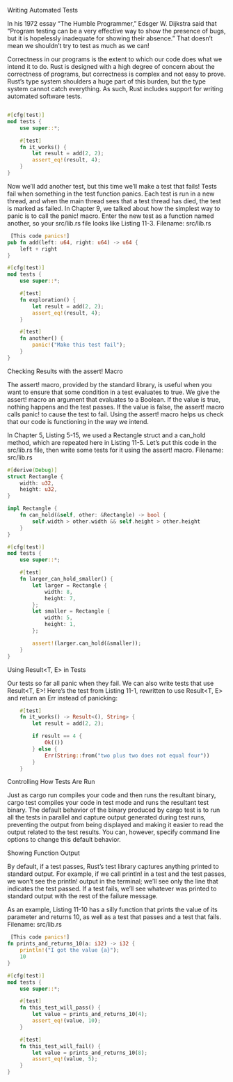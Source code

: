 Writing Automated Tests

In his 1972 essay “The Humble Programmer,” Edsger W. Dijkstra said that “Program testing can be a very effective way to show the presence of bugs, but it is hopelessly inadequate for showing their absence.” That doesn’t mean we shouldn’t try to test as much as we can!

Correctness in our programs is the extent to which our code does what we intend it to do. Rust is designed with a high degree of concern about the correctness of programs, but correctness is complex and not easy to prove. Rust’s type system shoulders a huge part of this burden, but the type system cannot catch everything. As such, Rust includes support for writing automated software tests.

```rs

#[cfg(test)]
mod tests {
    use super::*;

    #[test]
    fn it_works() {
        let result = add(2, 2);
        assert_eq!(result, 4);
    }
}
```

Now we’ll add another test, but this time we’ll make a test that fails! Tests fail when something in the test function panics. Each test is run in a new thread, and when the main thread sees that a test thread has died, the test is marked as failed. In Chapter 9, we talked about how the simplest way to panic is to call the panic! macro. Enter the new test as a function named another, so your src/lib.rs file looks like Listing 11-3.
Filename: src/lib.rs

```rs
 [This code panics!] 
pub fn add(left: u64, right: u64) -> u64 {
    left + right
}

#[cfg(test)]
mod tests {
    use super::*;

    #[test]
    fn exploration() {
        let result = add(2, 2);
        assert_eq!(result, 4);
    }

    #[test]
    fn another() {
        panic!("Make this test fail");
    }
}
```

Checking Results with the assert! Macro

The assert! macro, provided by the standard library, is useful when you want to ensure that some condition in a test evaluates to true. We give the assert! macro an argument that evaluates to a Boolean. If the value is true, nothing happens and the test passes. If the value is false, the assert! macro calls panic! to cause the test to fail. Using the assert! macro helps us check that our code is functioning in the way we intend.

In Chapter 5, Listing 5-15, we used a Rectangle struct and a can_hold method, which are repeated here in Listing 11-5. Let’s put this code in the src/lib.rs file, then write some tests for it using the assert! macro.
Filename: src/lib.rs

```rs
#[derive(Debug)]
struct Rectangle {
    width: u32,
    height: u32,
}

impl Rectangle {
    fn can_hold(&self, other: &Rectangle) -> bool {
        self.width > other.width && self.height > other.height
    }
}

#[cfg(test)]
mod tests {
    use super::*;

    #[test]
    fn larger_can_hold_smaller() {
        let larger = Rectangle {
            width: 8,
            height: 7,
        };
        let smaller = Rectangle {
            width: 5,
            height: 1,
        };

        assert!(larger.can_hold(&smaller));
    }
}
```


Using Result<T, E> in Tests

Our tests so far all panic when they fail. We can also write tests that use Result<T, E>! Here’s the test from Listing 11-1, rewritten to use Result<T, E> and return an Err instead of panicking:

```rs
    #[test]
    fn it_works() -> Result<(), String> {
        let result = add(2, 2);

        if result == 4 {
            Ok(())
        } else {
            Err(String::from("two plus two does not equal four"))
        }
    }
```

Controlling How Tests Are Run

Just as cargo run compiles your code and then runs the resultant binary, cargo test compiles your code in test mode and runs the resultant test binary. The default behavior of the binary produced by cargo test is to run all the tests in parallel and capture output generated during test runs, preventing the output from being displayed and making it easier to read the output related to the test results. You can, however, specify command line options to change this default behavior.

Showing Function Output

By default, if a test passes, Rust’s test library captures anything printed to standard output. For example, if we call println! in a test and the test passes, we won’t see the println! output in the terminal; we’ll see only the line that indicates the test passed. If a test fails, we’ll see whatever was printed to standard output with the rest of the failure message.

As an example, Listing 11-10 has a silly function that prints the value of its parameter and returns 10, as well as a test that passes and a test that fails.
Filename: src/lib.rs

```rs
 [This code panics!] 
fn prints_and_returns_10(a: i32) -> i32 {
    println!("I got the value {a}");
    10
}

#[cfg(test)]
mod tests {
    use super::*;

    #[test]
    fn this_test_will_pass() {
        let value = prints_and_returns_10(4);
        assert_eq!(value, 10);
    }

    #[test]
    fn this_test_will_fail() {
        let value = prints_and_returns_10(8);
        assert_eq!(value, 5);
    }
}
```